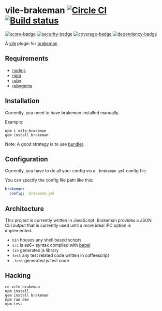 # vile-brakeman [![Circle CI](https://circleci.com/gh/forthright/vile-brakeman.svg?style=svg&circle-token=5680dde9902c1f68684173ee1e9ead2fd4b43df2)](https://circleci.com/gh/forthright/vile-brakeman) [![Build status](https://ci.appveyor.com/api/projects/status/8ts46knfcv1iod3k/branch/master?svg=true)](https://ci.appveyor.com/project/brentlintner/vile-brakeman/branch/master)

[![score-badge](https://vile.io/api/v0/users/brentlintner/vile-brakeman/badges/score?token=uFywUmzZfbg6UboLzn6R)](https://vile.io/~brentlintner/vile-brakeman) [![security-badge](https://vile.io/api/v0/users/brentlintner/vile-brakeman/badges/security?token=uFywUmzZfbg6UboLzn6R)](https://vile.io/~/brentlintner/vile-brakeman) [![coverage-badge](https://vile.io/api/v0/users/brentlintner/vile-brakeman/badges/coverage?token=uFywUmzZfbg6UboLzn6R)](https://vile.io/~/brentlintner/vile-brakeman) [![dependency-badge](https://vile.io/api/v0/users/brentlintner/vile-brakeman/badges/dependency?token=uFywUmzZfbg6UboLzn6R)](https://vile.io/~/brentlintner/vile-brakeman)

A [vile](http://vile.io) plugin for [brakeman](http://github.com/presidentbeef/brakeman).

## Requirements

- [nodejs](http://nodejs.org)
- [npm](http://npmjs.org)
- [ruby](http://nodejs.org)
- [rubygems](http://rubygems.org)

## Installation

Currently, you need to have brakeman installed manually.

Example:

    npm i vile-brakeman
    gem install brakeman

Note: A good strategy is to use [bundler](http://bundler.io).

## Configuration

Currently, you have to do all your config via a `.brakeman.yml` config file.

You can specify the config file path like this:

```yml
brakeman:
  config: .brakeman.yml
```

## Architecture

This project is currently written in JavaScript. Brakeman provides
a JSON CLI output that is currently used until a more ideal
IPC option is implemented.

- `bin` houses any shell based scripts
- `src` is es6+ syntax compiled with [babel](https://babeljs.io)
- `lib` generated js library
- `test` any test related code written in coffeescript
- `.test` generated js test code

## Hacking

    cd vile-brakeman
    npm install
    gem install brakeman
    npm run dev
    npm test
